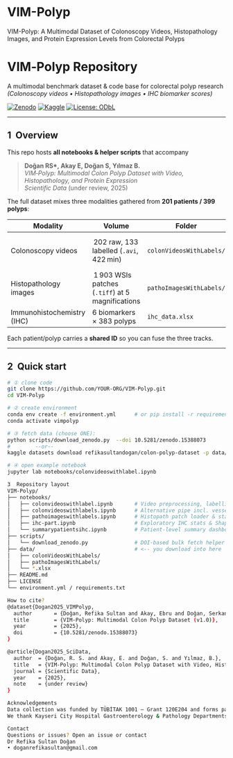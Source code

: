 # VIM-Polyp
VIM-Polyp: A Multimodal Dataset of Colonoscopy Videos, Histopathology Images, and Protein Expression Levels from Colorectal Polyps

# VIM‑Polyp Repository  
A multimodal benchmark dataset & code base for colorectal polyp research  
*(Colonoscopy videos • Histopathology images • IHC biomarker scores)*  

[![Zenodo](https://img.shields.io/badge/Data-Zenodo-%23009788)](https://doi.org/10.5281/zenodo.15388073)
[![Kaggle](https://img.shields.io/badge/Data-Kaggle-blue)](https://www.kaggle.com/datasets/refikasultandogan/vim-polyp)
[![License: ODbL](https://img.shields.io/badge/License-ODbL-brightgreen.svg)](LICENSE)

---

## 1  Overview
This repo hosts **all notebooks & helper scripts** that accompany  

> **Doğan RS\*, Akay E, Doğan S, Yılmaz B.**  
> *VIM‑Polyp: Multimodal Colon Polyp Dataset with Video, Histopathology, and Protein Expression*  
> *Scientific Data* (under review, 2025)

The full dataset mixes three modalities gathered from **201 patients / 399 polyps**:

| Modality | Volume | Folder | Purpose |
|----------|--------|--------|---------|
| Colonoscopy videos | 202 raw, 133 labelled (`.avi`, 422 min) | `colonVideosWithLabels/` | Endoscopic appearance & localisation |
| Histopathology images | 1 903 WSIs patches (`.tiff`) at 5 magnifications | `pathoImagesWithLabels/` | Cellular morphology |
| Immunohistochemistry (IHC) | 6 biomarkers × 383 polyps | `ihc_data.xlsx` | Protein‑level phenotype |

Each patient/polyp carries a **shared ID** so you can fuse the three tracks.

---

## 2  Quick start  

```bash
# ① clone code
git clone https://github.com/YOUR‑ORG/VIM-Polyp.git
cd VIM-Polyp

# ② create environment
conda env create -f environment.yml      # or pip install -r requirements.txt
conda activate vimpolyp

# ③ fetch data (choose ONE):
python scripts/download_zenodo.py  --doi 10.5281/zenodo.15388073
#        ‑‑or‑‑
kaggle datasets download refikasultandogan/colon-polyp-dataset -p data/ --unzip

# ④ open example notebook
jupyter lab notebooks/colonvideoswithlabel.ipynb

3  Repository layout
VIM-Polyp/
├── notebooks/
│   ├── colonvideoswithlabel.ipynb       # Video preprocessing, labelling demo
│   ├── colonvideoswithlabels.ipynb      # Alternative pipe incl. vessel‑density filter
│   ├── pathoimageswithlabels.ipynb      # Histopath patch loader & stain‑norm
│   ├── ihc-part.ipynb                   # Exploratory IHC stats & Shapiro–Wilk tests
│   └── summarypatientsihc.ipynb         # Patient‑level summary dashboard
├── scripts/
│   └── download_zenodo.py               # DOI‑based bulk fetch helper
├── data/                                # <-- you download into here
│   ├── colonVideosWithLabels/
│   ├── pathoImagesWithLabels/
│   └── *.xlsx
├── README.md
├── LICENSE
└── environment.yml / requirements.txt

How to cite?
@dataset{Dogan2025_VIMPolyp,
  author       = {Doğan, Refika Sultan and Akay, Ebru and Doğan, Serkan and Yılmaz, Bülent},
  title        = {VIM-Polyp: Multimodal Colon Polyp Dataset (v1.0)},
  year         = {2025},
  doi          = {10.5281/zenodo.15388073}
}

@article{Dogan2025_SciData,
  author  = {Doğan, R. S. and Akay, E. and Doğan, S. and Yılmaz, B.},
  title   = {VIM‑Polyp: Multimodal Colon Polyp Dataset with Video, Histopathology, and Protein Expression},
  journal = {Scientific Data},
  year    = {2025},
  note    = {under review}
}

Acknowledgements
Data collection was funded by TÜBİTAK 1001 — Grant 120E204 and forms part of the PhD thesis “Artificial Intelligence Assisted Prognostic Marker Determination from Colonoscopy and Histopathology Images for Colon Polyps” (R.S. Doğan, 2023).
We thank Kayseri City Hospital Gastroenterology & Pathology Departments for their support.

Contact
Questions or issues? Open an issue or contact
Dr Refika Sultan Doğan
• doganrefikasultan@gmail.com

